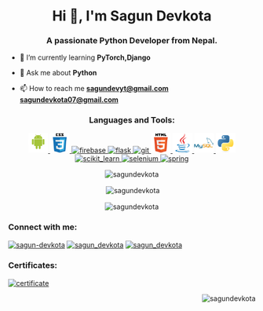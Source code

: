 <h1 align="center">Hi 👋, I'm Sagun Devkota</h1>
<h3 align="center">A passionate Python Developer from Nepal.</h3>



- 🌱 I’m currently learning **PyTorch,Django**

- 💬 Ask me about **Python**

- 📫 How to reach me **sagundevyt@gmail.com** **sagundevkota07@gmail.com**



<h3 align="center">Languages and Tools:</h3>
<p align="center"> <a href="https://developer.android.com" target="_blank" rel="noreferrer"> <img src="https://raw.githubusercontent.com/devicons/devicon/master/icons/android/android-original-wordmark.svg" alt="android" width="40" height="40"/> </a> <a href="https://www.w3schools.com/css/" target="_blank" rel="noreferrer"> <img src="https://raw.githubusercontent.com/devicons/devicon/master/icons/css3/css3-original-wordmark.svg" alt="css3" width="40" height="40"/> </a> <a href="https://firebase.google.com/" target="_blank" rel="noreferrer"> <img src="https://www.vectorlogo.zone/logos/firebase/firebase-icon.svg" alt="firebase" width="40" height="40"/> </a> <a href="https://flask.palletsprojects.com/" target="_blank" rel="noreferrer"> <img src="https://www.vectorlogo.zone/logos/pocoo_flask/pocoo_flask-icon.svg" alt="flask" width="40" height="40"/> </a> <a href="https://git-scm.com/" target="_blank" rel="noreferrer"> <img src="https://www.vectorlogo.zone/logos/git-scm/git-scm-icon.svg" alt="git" width="40" height="40"/> </a> <a href="https://www.w3.org/html/" target="_blank" rel="noreferrer"> <img src="https://raw.githubusercontent.com/devicons/devicon/master/icons/html5/html5-original-wordmark.svg" alt="html5" width="40" height="40"/> </a> <a href="https://www.java.com" target="_blank" rel="noreferrer"> <img src="https://raw.githubusercontent.com/devicons/devicon/master/icons/java/java-original.svg" alt="java" width="40" height="40"/> </a> <a href="https://www.mysql.com/" target="_blank" rel="noreferrer"> <img src="https://raw.githubusercontent.com/devicons/devicon/master/icons/mysql/mysql-original-wordmark.svg" alt="mysql" width="40" height="40"/> </a> <a href="https://www.python.org" target="_blank" rel="noreferrer"> <img src="https://raw.githubusercontent.com/devicons/devicon/master/icons/python/python-original.svg" alt="python" width="40" height="40"/> </a> <a href="https://scikit-learn.org/" target="_blank" rel="noreferrer"> <img src="https://upload.wikimedia.org/wikipedia/commons/0/05/Scikit_learn_logo_small.svg" alt="scikit_learn" width="40" height="40"/> </a> <a href="https://www.selenium.dev" target="_blank" rel="noreferrer"> <img src="https://raw.githubusercontent.com/detain/svg-logos/780f25886640cef088af994181646db2f6b1a3f8/svg/selenium-logo.svg" alt="selenium" width="40" height="40"/> </a> <a href="https://spring.io/" target="_blank" rel="noreferrer"> <img src="https://www.vectorlogo.zone/logos/springio/springio-icon.svg" alt="spring" width="40" height="40"/> </a> </p>

<p align="center"><img align="center" src="https://github-readme-stats.vercel.app/api/top-langs?username=sagundevkota&show_icons=true&locale=en&layout=compact&theme=dark" alt="sagundevkota" /></p>

<p align="center">&nbsp;<img align="center" src="https://github-readme-stats.vercel.app/api?username=sagundevkota&show_icons=true&locale=en&theme=dark" alt="sagundevkota" /></p>

<p align="center"><img align="center" src="https://github-readme-streak-stats.herokuapp.com/?user=sagundevkota&theme=dark" alt="sagundevkota" /></p>

<h3 align="left">Connect with me:</h3>
<p align="left">
<a href="https://stackoverflow.com/users/10781340/sagun-devkota" target="blank"><img align="center" src="https://raw.githubusercontent.com/rahuldkjain/github-profile-readme-generator/master/src/images/icons/Social/stack-overflow.svg" alt="sagun-devkota" height="30" width="40" /></a>
<a href="https://www.leetcode.com/sagun_devkota" target="blank"><img align="center" src="https://raw.githubusercontent.com/rahuldkjain/github-profile-readme-generator/master/src/images/icons/Social/leet-code.svg" alt="sagun_devkota" height="30" width="40" /></a>
<a href="https://www.linkedin.com/in/sagun-devkota" target="blank"><img align="center" src="https://raw.githubusercontent.com/rahuldkjain/github-profile-readme-generator/master/src/images/icons/Social/linked-in-alt.svg" alt="sagun_devkota" height="30" width="40" /></a>
</p>
<h3 align="left">Certificates:</h3>
<p align="left">
<a href="https://github.com/SagunDevkota/SagunDevkota/blob/main/Certificates/R5iK7HMxJGBgaSbvk_J.P.%20Morgan_QrredNvsNM3nnDaCJ_1658846936969_completion_certificate.pdf" target="blank"><img align="center" src="https://upload.wikimedia.org/wikipedia/commons/a/ad/J_P_Morgan_Logo_2008.svg" alt="certificate" height="30" width="40" /></a>
</p>
<p align="right"> <img src="https://komarev.com/ghpvc/?username=sagundevkota&label=Profile%20views&color=0e75b6&style=flat" alt="sagundevkota" /> </p>
